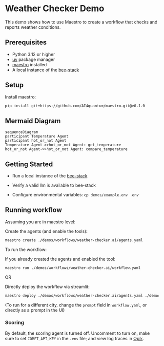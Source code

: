 # Weather Checker Demo

This demo shows how to use Maestro to create a workflow that checks and reports weather conditions.

## Prerequisites

* Python 3.12 or higher
* [uv](https://github.com/astral-sh/uv) package manager
* [maestro](https://github.com/AI4quantum/maestro) installed
* A local instance of the [bee-stack](https://github.com/AI4quantum/bee-stack/blob/main/README.md)


## Setup

Install maestro:
```bash
pip install git+https://github.com/AI4quantum/maestro.git@v0.1.0
```

## Mermaid Diagram

<!-- MERMAID_START -->
```mermaid
sequenceDiagram
participant Temperature Agent
participant hot_or_not Agent
Temperature Agent->>hot_or_not Agent: get_temperature
hot_or_not Agent->>hot_or_not Agent: compare_temperature
```
<!-- MERMAID_END -->

## Getting Started

* Run a local instance of the [bee-stack](https://github.com/AI4quantum/bee-stack/blob/main/README.md)

* Verify a valid llm is available to bee-stack

* Configure environmental variables: `cp demos/example.env .env`

## Running workflow

Assuming you are in maestro level:

Create the agents (and enable the tools):
```bash
maestro create ./demos/workflows/weather-checker.ai/agents.yaml
```

To run the workflow:

If you already created the agents and enabled the tool:
```bash
maestro run ./demos/workflows/weather-checker.ai/workflow.yaml
```

OR

Directly deploy the workflow via streamlit:
```bash
maestro deploy ./demos/workflows/weather-checker.ai/agents.yaml ./demos/workflows/weather-checker.ai/workflow.yaml
```
(To run for a different city, change the `prompt` field in `workflow.yaml`, or directly as a prompt in the UI)


### Scoring

By default, the scoring agent is turned off. Uncomment to turn on, make sure to set `COMET_API_KEY` in the `.env` file; and view log traces in [Opik](https://www.comet.com/opik/).